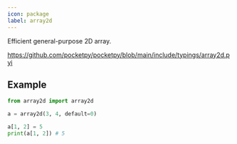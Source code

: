 ```yaml
---
icon: package
label: array2d
---
```


Efficient general-purpose 2D array.

https://github.com/pocketpy/pocketpy/blob/main/include/typings/array2d.pyi

## Example

```python
from array2d import array2d

a = array2d(3, 4, default=0)

a[1, 2] = 5
print(a[1, 2]) # 5
```